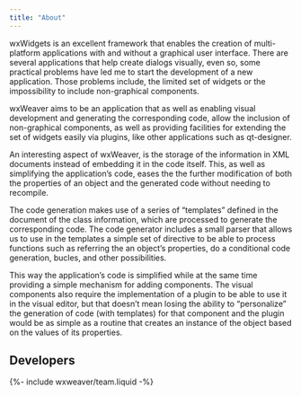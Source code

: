 ```yaml
---
title: "About"
---
```

wxWidgets is an excellent framework that enables the creation of multi-platform
applications with and without a graphical user interface. There are several
applications that help create dialogs visually, even so, some practical problems
have led me to start the development of a new application. Those problems include,
the limited set of widgets or the impossibility to include non-graphical components.

wxWeaver aims to be an application that as well as enabling visual development
and generating the corresponding code, allow the inclusion of non-graphical components,
as well as providing facilities for extending the set of widgets easily via plugins,
like other applications such as qt-designer.

An interesting aspect of wxWeaver, is the storage of the information in XML
documents instead of embedding it in the code itself. This, as well as simplifying
the application’s code, eases the the further modification of both the properties
of an object and the generated code without needing to recompile.

The code generation makes use of a series of “templates” defined in the document
of the class information, which are processed to generate the corresponding code.
The code generator includes a small parser that allows us to use in the templates
a simple set of directive to be able to process functions such as referring
the an object’s properties, do a conditional code generation, bucles,
and other possibilities.

This way the application’s code is simplified while at the same time providing a
simple mechanism for adding components. The visual components also require the
implementation of a plugin to be able to use it in the visual editor, but that
doesn’t mean losing the ability to “personalize” the generation of code
(with templates) for that component and the plugin would be as simple as a routine
that creates an instance of the object based on the values of its properties.

## Developers

{%- include wxweaver/team.liquid -%}

